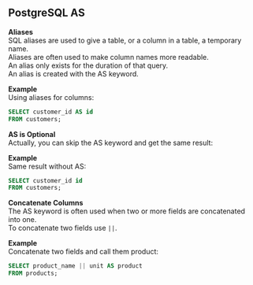 
## **PostgreSQL AS**

**Aliases**  
SQL aliases are used to give a table, or a column in a table, a temporary name.  
Aliases are often used to make column names more readable.  
An alias only exists for the duration of that query.  
An alias is created with the AS keyword.

**Example**  
Using aliases for columns:

```sql
SELECT customer_id AS id
FROM customers;
```

**AS is Optional**  
Actually, you can skip the AS keyword and get the same result:

**Example**  
Same result without AS:

```sql
SELECT customer_id id
FROM customers;
```

**Concatenate Columns**  
The AS keyword is often used when two or more fields are concatenated into one.  
To concatenate two fields use `||`.

**Example**  
Concatenate two fields and call them product:

```sql
SELECT product_name || unit AS product
FROM products;
```
